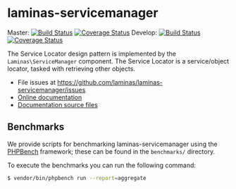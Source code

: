 # laminas-servicemanager

Master:
[![Build Status](https://travis-ci.org/laminas/laminas-servicemanager.svg?branch=master)](https://travis-ci.org/laminas/laminas-servicemanager)
[![Coverage Status](https://coveralls.io/repos/laminas/laminas-servicemanager/badge.svg?branch=master)](https://coveralls.io/r/laminas/laminas-servicemanager?branch=master)
Develop:
[![Build Status](https://travis-ci.org/laminas/laminas-servicemanager.svg?branch=develop)](https://travis-ci.org/laminas/laminas-servicemanager)
[![Coverage Status](https://coveralls.io/repos/laminas/laminas-servicemanager/badge.svg?branch=develop)](https://coveralls.io/r/laminas/laminas-servicemanager?branch=develop)

The Service Locator design pattern is implemented by the `Laminas\ServiceManager`
component. The Service Locator is a service/object locator, tasked with
retrieving other objects.

- File issues at https://github.com/laminas/laminas-servicemanager/issues
- [Online documentation](https://docs.laminas.dev/laminas-servicemanager)
- [Documentation source files](doc/book/)

## Benchmarks

We provide scripts for benchmarking laminas-servicemanager using the
[PHPBench](https://github.com/phpbench/phpbench) framework; these can be
found in the `benchmarks/` directory.

To execute the benchmarks you can run the following command:

```bash
$ vendor/bin/phpbench run --report=aggregate
```
